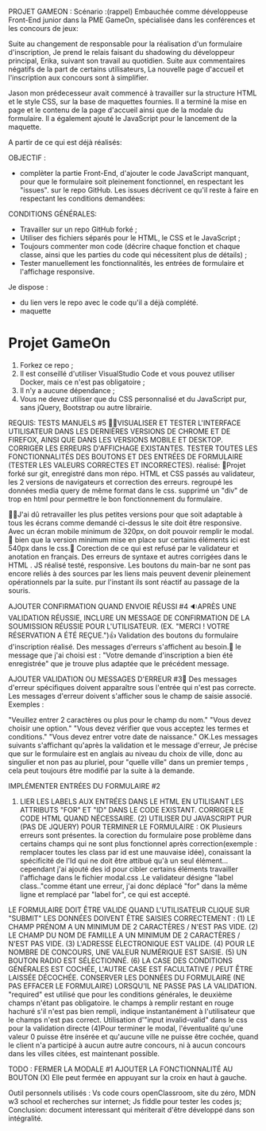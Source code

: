 PROJET GAMEON :
Scénario :(rappel)
Embauchée comme développeuse Front-End junior dans la PME GameOn, spécialisée dans les conférences et les concours de jeux:

Suite au changement de responsable pour la réalisation d'un formulaire d'inscription, 
Je prend le relais faisant du shadowing du développeur principal, Erika, suivant son travail au quotidien.
Suite aux commentaires négatifs de la part de certains utilisateurs, La nouvelle page d'accueil et l'inscription aux concours
sont à simplifier. 

Jason mon prédecesseur avait commencé à travailler sur la structure HTML et le style CSS, sur la base de maquettes fournies.
Il a terminé la mise en page et le contenu de la page d'accueil ainsi que de la modale du formulaire.
Il a également ajouté le JavaScript pour le lancement de la maquette. 

A partir de ce qui est déjà réalisés: 

OBJECTIF : 

- complèter la partie Front-End, d'ajouter le code JavaScript manquant,
pour que le formulaire soit pleinement fonctionnel, en respectant les "issues".
sur le repo GitHub.
 Les issues décrivent ce qu'il reste à faire en respectant les conditions demandées:

CONDITIONS GÉNÉRALES:
- Travailler sur un repo GitHub forké ;
- Utiliser des fichiers séparés pour le HTML, le CSS et le JavaScript ;
- Toujours commenter mon code (décrire chaque fonction et chaque classe, 
  ainsi que les parties du code qui nécessitent plus de détails) ;
- Tester manuellement les fonctionnalités, les entrées de formulaire et l'affichage responsive. 

 Je dispose :
 - du lien vers le repo avec le code qu'il a déjà complété.
 - maquette

# Projet GameOn
1. Forkez ce repo ;
2. Il est conseillé d'utiliser VisualStudio Code et vous pouvez utiliser Docker, mais ce n'est pas obligatoire ;
3. Il n'y a aucune dépendance ;
4. Vous ne devez utiliser que du CSS personnalisé et du JavaScript pur, sans jQuery, Bootstrap ou autre librairie.


REQUIS:
TESTS MANUELS #5
🕵‍♀️️VISUALISER ET TESTER L'INTERFACE UTILISATEUR DANS LES DERNIÈRES VERSIONS DE CHROME ET DE FIREFOX,
 AINSI QUE DANS LES VERSIONS MOBILE ET DESKTOP. CORRIGER LES ERREURS D'AFFICHAGE EXISTANTES.
TESTER TOUTES LES FONCTIONNALITÉS DES BOUTONS ET DES ENTRÉES DE FORMULAIRE (TESTER LES VALEURS CORRECTES ET INCORRECTES).
réalisé:
📨️Projet forké sur git, enregistré dans mon répo.
HTML et CSS passés au validateur, les 2 versions de navigateurs et correction des erreurs. regroupé les données media query de même format
dans le css. supprimé un "div" de trop en html pour permettre le bon fonctionnement du formulaire. 

👩‍🎓️J'ai dû retravailler les plus petites versions pour que soit adaptable à tous les écrans comme demandé ci-dessus 
le site doit être responsive. Avec un écran mobile minimum de 320px, on doit pouvoir remplir le modal.
📱️ bien que la version minimum mise en place sur certains éléments ici est 540px dans le css.🤷️
Corection de ce qui est refusé par le validateur et anotation en français. 
Des erreurs de syntaxe et autres corrigées dans le HTML .
JS réalisé testé, responsive. Les boutons du main-bar ne sont pas encore reliés à des sources par les liens mais peuvent
 devenir pleinement opérationnels par la suite. pur l'instant ils sont réactif au passage de la souris.


AJOUTER CONFIRMATION QUAND ENVOIE RÉUSSI #4
🔉️APRÈS UNE VALIDATION RÉUSSIE, INCLURE UN MESSAGE DE CONFIRMATION DE LA SOUMISSION RÉUSSIE POUR L'UTILISATEUR.
 (EX. "MERCI ! VOTRE RÉSERVATION A ÉTÉ REÇUE.")👍️
 Validation des boutons du formulaire d'inscription réalisé. Des messages d'erreurs s'affichent au besoin.🚨️
 le message que j'ai choisi est : "Votre demande d'inscription a bien été enregistrée" que je trouve plus adaptée
 que le précédent message.
 
AJOUTER VALIDATION OU MESSAGES D'ERREUR #3🚨️
Des messages d'erreur spécifiques doivent apparaître sous l'entrée qui n'est pas correcte. 
Les messages d'erreur doivent s'afficher sous le champ de saisie associé. Exemples :

"Veuillez entrer 2 caractères ou plus pour le champ du nom."
"Vous devez choisir une option."
"Vous devez vérifier que vous acceptez les termes et conditions."
"Vous devez entrer votre date de naissance."
OK.Les messages suivants s'affichant qu'après la validation et le message d'erreur, 
Je précise que sur le formulaire est en anglais au niveau du choix de ville, donc au singulier et non pas au pluriel,
 pour "quelle ville" dans un premier temps , cela peut toujours être modifié par la suite à la demande.
 
 
IMPLÉMENTER ENTRÉES DU FORMULAIRE #2 
 1) LIER LES LABELS AUX ENTRÉES DANS LE HTML EN UTILISANT LES ATTRIBUTS "FOR" ET "ID" DANS LE CODE EXISTANT.
 CORRIGER LE CODE HTML QUAND NÉCESSAIRE.
(2) UTILISER DU JAVASCRIPT PUR (PAS DE JQUERY) POUR TERMINER LE FORMULAIRE :
OK
Plusieurs erreurs sont présentes. la corection du formulaire pose problème dans certains champs qui
 ne sont plus fonctionnel après correction(exemple : remplacer toutes les class par id est une mauvaise idée),
 conaissant la spécificité de l'Id qui ne doit être attibué qu'à un seul élément... cependant j'ai ajouté des id
 pour cibler certains éléments travailler l'affichage dans le fichier modal.css
 .Le validateur désigne "label class.."comme étant une erreur, j'ai donc déplacé "for" dans la
 même ligne et remplacé par "label for", ce qui est accepté.

LE FORMULAIRE DOIT ÊTRE VALIDE QUAND L'UTILISATEUR CLIQUE SUR "SUBMIT"
LES DONNÉES DOIVENT ÊTRE SAISIES CORRECTEMENT :
(1) LE CHAMP PRÉNOM A UN MINIMUM DE 2 CARACTÈRES / N'EST PAS VIDE.
(2) LE CHAMP DU NOM DE FAMILLE A UN MINIMUM DE 2 CARACTÈRES / N'EST PAS VIDE.
(3) L'ADRESSE ÉLECTRONIQUE EST VALIDE.
(4) POUR LE NOMBRE DE CONCOURS, UNE VALEUR NUMÉRIQUE EST SAISIE.
(5) UN BOUTON RADIO EST SÉLECTIONNÉ.
(6) LA CASE DES CONDITIONS GÉNÉRALES EST COCHÉE, L'AUTRE CASE EST FACULTATIVE / PEUT ÊTRE LAISSÉE DÉCOCHÉE.
CONSERVER LES DONNÉES DU FORMULAIRE (NE PAS EFFACER LE FORMULAIRE) LORSQU'IL NE PASSE PAS LA VALIDATION.
"required" est utilisé que pour les conditions générales, le deuxième champs n'étant pas obligatoire.
le champs à remplir restant en rouge hachuré s'il n'est pas bien rempli, indique instantanément à l'utilisateur 
que le champs n'est pas correct. Utilisation d'"input invalid-valid" dans le css pour la validation directe
(4)Pour terminer le modal, l'éventualité qu'une valeur 0 puisse être insérée et qu'aucune ville ne puisse être cochée,
quand le client n'a participé à aucun autre autre concours, ni à aucun concours dans les villes citées,
 est maintenant possible.

TODO : FERMER LA MODALE #1
AJOUTER LA FONCTIONNALITÉ AU BOUTON (X)
Elle peut fermée en appuyant sur la croix en haut à gauche.

Outil personnels utilisés : Vs code
                            cours openClassroom, site du zéro, MDN w3 school et recherches sur internet; 
                            Js fiddle pour tester les codes js;
Conclusion: document interessant qui mériterait d'être développé dans son intégralité.                            
                            
